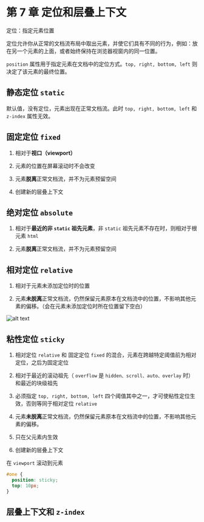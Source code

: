 # 第 7 章 定位和层叠上下文

定位：指定元素位置

定位允许你从正常的文档流布局中取出元素，并使它们具有不同的行为，例如：放在另一个元素的上面，或者始终保持在浏览器视窗内的同一位置。

`position` 属性用于指定元素在文档中的定位方式。`top, right, bottom, left` 则决定了该元素的最终位置。

## 静态定位 `static`

默认值，没有定位，元素出现在正常文档流。此时 `top, right, bottom, left` 和 `z-index` 属性无效。

## 固定定位 `fixed`

1. 相对于**视口（viewport）**

2. 元素的位置在屏幕滚动时不会改变

3. 元素**脱离**正常文档流，并不为元素预留空间

4. 创建新的层叠上下文

<!-- 搭配 `top, right, bottom, left` 四个属性一起使用，否则初始位置就是元素的默认位置

设置这四个值还隐式地定义了元素的宽高  -->

## 绝对定位 `absolute`

1. 相对于**最近的非 `static` 祖先元素**，非 `static` 祖先元素不存在时，则相对于根元素 `html`

2. 元素**脱离**正常文档流，并不为元素预留空间

## 相对定位 `relative`

1. 相对于元素未添加定位时的位置

2. 元素**未脱离**正常文档流，仍然保留元素原本在文档流中的位置，不影响其他元素的偏移。（会在元素未添加定位时所在位置留下空白）

![alt text](https://github.com/yaoshaohua/markdowndocs/blob/main/assets/css/7-4-1.png?raw=true)

## 粘性定位 `sticky`

1. 相对定位 `relative` 和 固定定位 `fixed` 的混合，元素在跨越特定阈值前为相对定位，之后为固定定位

2. 相对于最近的滚动祖先（ `overflow` 是 `hidden、scroll、auto、overlay` 时）和最近的块级祖先

3. 必须指定 `top, right, bottom, left` 四个阈值其中之一，才可使粘性定位生效，否则等同于相对定位 `relative`

4. 元素**未脱离**正常文档流，仍然保留元素原本在文档流中的位置，不影响其他元素的偏移。

5. 只在父元素内生效

6. 创建新的层叠上下文

在 `viewport` 滚动到元素

```css
#one {
  position: sticky;
  top: 10px;
}
```

## 层叠上下文和 `z-index`
